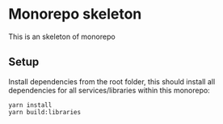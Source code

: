 # Monorepo skeleton

This is an skeleton of monorepo

## Setup

Install dependencies from the root folder, this should install all dependencies for all services/libraries within this monorepo:

```
yarn install
yarn build:libraries
```
